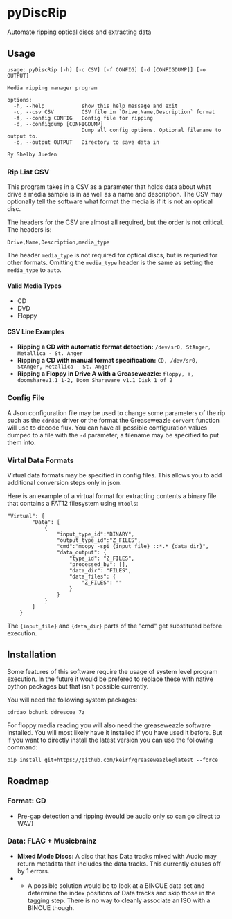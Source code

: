 # pyDiscRip
Automate ripping optical discs and extracting data

## Usage

```
usage: pyDiscRip [-h] [-c CSV] [-f CONFIG] [-d [CONFIGDUMP]] [-o OUTPUT]

Media ripping manager program

options:
  -h, --help            show this help message and exit
  -c, --csv CSV         CSV file in `Drive,Name,Description` format
  -f, --config CONFIG   Config file for ripping
  -d, --configdump [CONFIGDUMP]
                        Dump all config options. Optional filename to output to.
  -o, --output OUTPUT   Directory to save data in

By Shelby Jueden
```
### Rip List CSV
This program takes in a CSV as a parameter that holds data about what drive a media sample is in as well as a name and description. The CSV may optionally tell the software what format the media is if it is not an optical disc.

The headers for the CSV are almost all required, but the order is not critical. The headers is:
```
Drive,Name,Description,media_type
```

The header `media_type` is not required for optical discs, but is requried for other formats. Omitting the `media_type` header is the same as setting the `media_type` to `auto`.

#### Valid Media Types

- CD
- DVD
- Floppy

#### CSV Line Examples

- **Ripping a CD with automatic format detection:** `/dev/sr0, StAnger, Metallica - St. Anger`
- **Ripping a CD with manual format specification:** `CD, /dev/sr0, StAnger, Metallica - St. Anger`
- **Ripping a Floppy in Drive A with a Greaseweazle:** `floppy, a, doomsharev1.1_1-2, Doom Shareware v1.1 Disk 1 of 2`

### Config File

A Json configuration file may be used to change some parameters of the rip such as the `cdrdao` driver or the format the Greaseweazle `convert` function will use to decode flux. You can have all possible configuration values dumped to a file with the `-d` parameter, a filename may be specified to put them into.

### Virtal Data Formats
Virtual data formats may be specified in config files. This allows you to add additional conversion steps only in json.

Here is an example of a virtual format for extracting contents a binary file that contains a FAT12 filesystem using `mtools`:

```
"Virtual": {
        "Data": [
            {
                "input_type_id":"BINARY",
                "output_type_id":"Z_FILES",
                "cmd":"mcopy -spi {input_file} ::*.* {data_dir}",
                "data_output": {
                    "type_id": "Z_FILES",
                    "processed_by": [],
                    "data_dir": "FILES",
                    "data_files": {
                        "Z_FILES": ""
                    }
                }
            }
        ]
    }
```

The `{input_file}` and `{data_dir}` parts of the "cmd" get substituted before execution.

## Installation

Some features of this software require the usage of system level program execution. In the future it would be prefered to replace these with native python packages but that isn't possible currently.

You will need the following system packages:

    cdrdao bchunk ddrescue 7z


For floppy media reading you will also need the greaseweazle software installed. You will most likely have it installed if you have used it before. But if you want to directly install the latest version you can use the following command:

    pip install git+https://github.com/keirf/greaseweazle@latest --force

## Roadmap


### Format: CD
 - Pre-gap detection and ripping (would be audio only so can go direct to WAV)

### Data: FLAC + Musicbrainz

 - **Mixed Mode Discs:** A disc that has Data tracks mixed with Audio may return metadata that includes the data tracks. This currently causes off by 1 errors.
 - - A possible solution would be to look at a BINCUE data set and determine the index positions of Data tracks and skip those in the tagging step. There is no way to cleanly associate an ISO with a BINCUE though.


